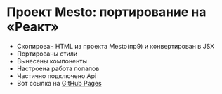 # Проект Mesto: портирование на «Реакт»
 *  Скопирован HTML из проекта Mesto(пр9) и конвертирован  в JSX
 *  Портированы стили
 *  Вынесены компоненты 
 *  Настроена работа попапов
 *  Частично подключено Api
 * Вот ссылка на [GitHub Pages](https://firsakovds.github.io/mesto-react/index.html) 
